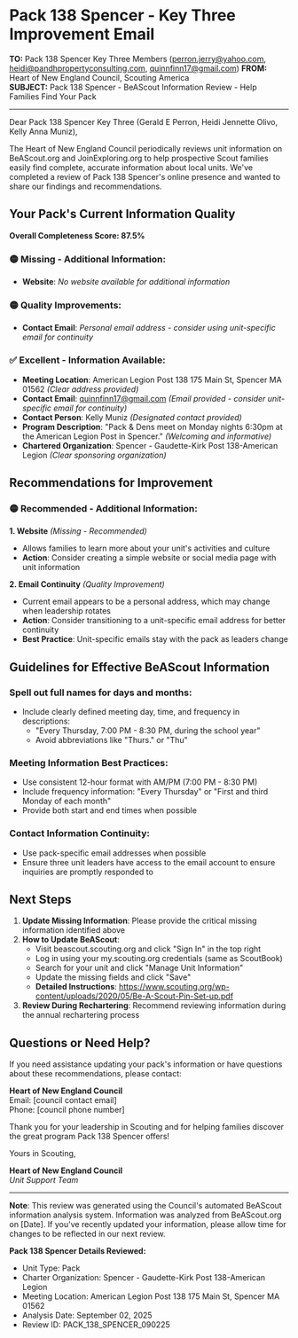 # Pack 138 Spencer - Key Three Improvement Email

**TO:** Pack 138 Spencer Key Three Members (perron.jerry@yahoo.com, heidi@pandhpropertyconsulting.com, quinnfinn17@gmail.com)
**FROM:** Heart of New England Council, Scouting America  
**SUBJECT:** Pack 138 Spencer - BeAScout Information Review - Help Families Find Your Pack  

---

Dear Pack 138 Spencer Key Three (Gerald E Perron, Heidi Jennette Olivo, Kelly Anna Muniz),

The Heart of New England Council periodically reviews unit information on BeAScout.org and JoinExploring.org to help prospective Scout families easily find complete, accurate information about local units. We've completed a review of Pack 138 Spencer's online presence and wanted to share our findings and recommendations.

## Your Pack's Current Information Quality

**Overall Completeness Score: 87.5%**


### 🟡 **Missing - Additional Information:**
- **Website**: *No website available for additional information*

### 🟡 **Quality Improvements:**
- **Contact Email**: *Personal email address - consider using unit-specific email for continuity*

### ✅ **Excellent - Information Available:**
- **Meeting Location**: American Legion Post 138 175 Main St, Spencer MA 01562 *(Clear address provided)*
- **Contact Email**: quinnfinn17@gmail.com *(Email provided - consider unit-specific email for continuity)*
- **Contact Person**: Kelly Muniz *(Designated contact provided)*
- **Program Description**: "Pack & Dens meet on Monday nights 6:30pm at the American Legion Post in Spencer." *(Welcoming and informative)*
- **Chartered Organization**: Spencer - Gaudette-Kirk Post 138-American Legion *(Clear sponsoring organization)*

## Recommendations for Improvement

### 🟡 **Recommended - Additional Information:**

**1. Website** *(Missing - Recommended)*
- Allows families to learn more about your unit's activities and culture
- **Action**: Consider creating a simple website or social media page with unit information

**2. Email Continuity** *(Quality Improvement)*
- Current email appears to be a personal address, which may change when leadership rotates
- **Action**: Consider transitioning to a unit-specific email address for better continuity
- **Best Practice**: Unit-specific emails stay with the pack as leaders change


## Guidelines for Effective BeAScout Information

### **Spell out full names for days and months:**
- Include clearly defined meeting day, time, and frequency in descriptions:
  - "Every Thursday, 7:00 PM - 8:30 PM, during the school year"
  - Avoid abbreviations like "Thurs." or "Thu"

### **Meeting Information Best Practices:**
- Use consistent 12-hour format with AM/PM (7:00 PM - 8:30 PM)
- Include frequency information: "Every Thursday" or "First and third Monday of each month"
- Provide both start and end times when possible

### **Contact Information Continuity:**
- Use pack-specific email addresses when possible
- Ensure three unit leaders have access to the email account to ensure inquiries are promptly responded to

## Next Steps

1. **Update Missing Information**: Please provide the critical missing information identified above
2. **How to Update BeAScout**: 
   - Visit beascout.scouting.org and click "Sign In" in the top right
   - Log in using your my.scouting.org credentials (same as ScoutBook)
   - Search for your unit and click "Manage Unit Information"
   - Update the missing fields and click "Save"
   - **Detailed Instructions**: https://www.scouting.org/wp-content/uploads/2020/05/Be-A-Scout-Pin-Set-up.pdf
3. **Review During Rechartering**: Recommend reviewing information during the annual rechartering process

## Questions or Need Help?

If you need assistance updating your pack's information or have questions about these recommendations, please contact:

**Heart of New England Council**  
Email: [council contact email]  
Phone: [council phone number]

Thank you for your leadership in Scouting and for helping families discover the great program Pack 138 Spencer offers!

Yours in Scouting,

**Heart of New England Council**  
*Unit Support Team*

---

**Note**: This review was generated using the Council's automated BeAScout information analysis system. Information was analyzed from BeAScout.org on [Date]. If you've recently updated your information, please allow time for changes to be reflected in our next review.

**Pack 138 Spencer Details Reviewed:**
- Unit Type: Pack
- Charter Organization: Spencer - Gaudette-Kirk Post 138-American Legion  
- Meeting Location: American Legion Post 138 175 Main St, Spencer MA 01562
- Analysis Date: September 02, 2025
- Review ID: PACK_138_SPENCER_090225